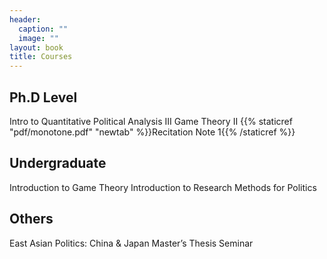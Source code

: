 ```yaml
---
header:
  caption: ""
  image: ""
layout: book
title: Courses
---
```


## Ph.D Level

Intro to Quantitative Political Analysis III
Game Theory II {{% staticref "pdf/monotone.pdf" "newtab" %}}Recitation Note 1{{% /staticref %}}


## Undergraduate

Introduction to Game Theory
Introduction to Research Methods for Politics

## Others
East Asian Politics: China & Japan
Master’s Thesis Seminar